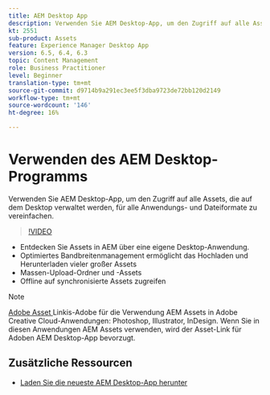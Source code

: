 ```yaml
---
title: AEM Desktop App
description: Verwenden Sie AEM Desktop-App, um den Zugriff auf alle Assets, die auf dem Desktop verwaltet werden, für alle Anwendungs- und Dateiformate zu vereinfachen.
kt: 2551
sub-product: Assets
feature: Experience Manager Desktop App
version: 6.5, 6.4, 6.3
topic: Content Management
role: Business Practitioner
level: Beginner
translation-type: tm+mt
source-git-commit: d9714b9a291ec3ee5f3dba9723de72bb120d2149
workflow-type: tm+mt
source-wordcount: '146'
ht-degree: 16%

---
```



# Verwenden des AEM Desktop-Programms

Verwenden Sie AEM Desktop-App, um den Zugriff auf alle Assets, die auf dem Desktop verwaltet werden, für alle Anwendungs- und Dateiformate zu vereinfachen.

>[!VIDEO](https://video.tv.adobe.com/v/28868/?quality=12&learn=on)

+ Entdecken Sie Assets in AEM über eine eigene Desktop-Anwendung.
+ Optimiertes Bandbreitenmanagement ermöglicht das Hochladen und Herunterladen vieler großer Assets
+ Massen-Upload-Ordner und -Assets
+ Offline auf synchronisierte Assets zugreifen

>[!NOTE]
>
> [Adobe Asset ](./adobe-asset-link.md) Linkis-Adobe für die Verwendung AEM Assets in Adobe Creative Cloud-Anwendungen: Photoshop, Illustrator, InDesign. Wenn Sie in diesen Anwendungen AEM Assets verwenden, wird der Asset-Link für Adoben AEM Desktop-App bevorzugt.

## Zusätzliche Ressourcen

+ [Laden Sie die neueste AEM Desktop-App herunter](https://docs.adobe.com/content/help/de-DE/experience-manager-desktop-app/using/release-notes.html)
